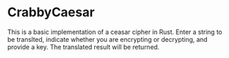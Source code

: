 # CrabbyCaesar
This is a basic implementation of a ceasar cipher in Rust. Enter a string to be translted, indicate whether you are encrypting or decrypting, and provide a key. The translated result will be returned.
